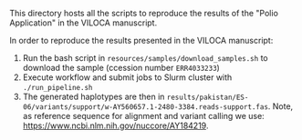 This directory hosts all the scripts to reproduce the results of the "Polio Application" in the VILOCA manuscript.

In order to reproduce the results presented in the VILOCA manuscript:   

1. Run the bash script in `resources/samples/download_samples.sh` to download the sample (ccession number `ERR4033233`)  
2. Execute workflow and submit jobs to Slurm cluster with `./run_pipeline.sh`  
3. The generated haplotypes are then in `results/pakistan/ES-06/variants/support/w-AY560657.1-2480-3384.reads-support.fas`. Note, as reference sequence for alignment and variant calling we use: https://www.ncbi.nlm.nih.gov/nuccore/AY184219.  
